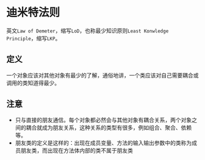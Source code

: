# 迪米特法则
英文`Law of Demeter`，缩写`LoD`，也称最少知识原则`Least Konwledge Principle`，缩写`LKP`。

## 定义
一个对象应该对其他对象有最少的了解，通俗地讲，一个类应该对自己需要耦合或调用的类知道得最少。

## 注意
- 只与直接的朋友通信。每个对象都必然会与其他对象有耦合关系，两个对象之间的耦合就成为朋友关系，这种关系的类型有很多，例如组合、聚合、依赖等。
- 朋友类的定义是这样的：出现在成员变量、方法的输入输出参数中的类称为成员朋友类，而出现在方法体内部的类不属于朋友类